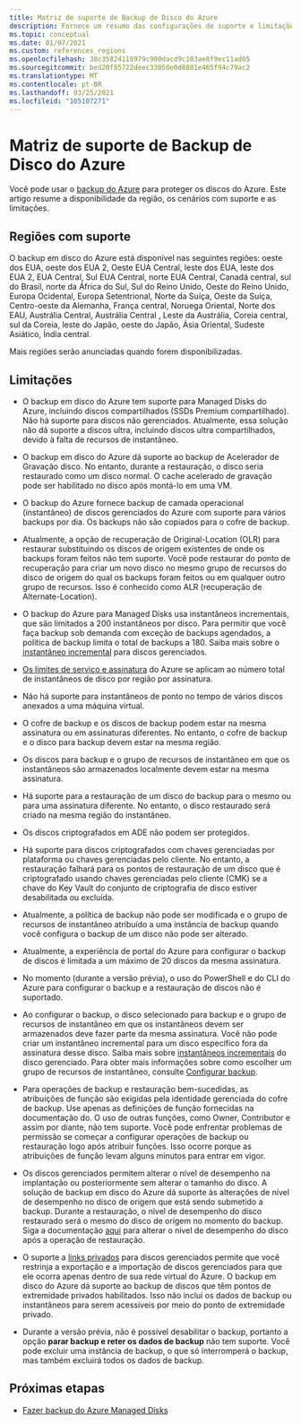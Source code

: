 ```yaml
---
title: Matriz de suporte de Backup de Disco do Azure
description: Fornece um resumo das configurações de suporte e limitações do backup em disco do Azure.
ms.topic: conceptual
ms.date: 01/07/2021
ms.custom: references_regions
ms.openlocfilehash: 38c35824118979c900dacd9c103ae8f9ec11ad65
ms.sourcegitcommit: bed20f85722deec33050e0d8881e465f94c79ac2
ms.translationtype: MT
ms.contentlocale: pt-BR
ms.lasthandoff: 03/25/2021
ms.locfileid: "105107271"
---
```

# <a name="azure-disk-backup-support-matrix"></a>Matriz de suporte de Backup de Disco do Azure

Você pode usar o [backup do Azure](./backup-overview.md) para proteger os discos do Azure. Este artigo resume a disponibilidade da região, os cenários com suporte e as limitações.

## <a name="supported-regions"></a>Regiões com suporte

O backup em disco do Azure está disponível nas seguintes regiões: oeste dos EUA, oeste dos EUA 2, Oeste EUA Central, leste dos EUA, leste dos EUA 2, EUA Central, Sul EUA Central, norte EUA Central, Canadá central, sul do Brasil, norte da África do Sul, Sul do Reino Unido, Oeste do Reino Unido, Europa Ocidental, Europa Setentrional, Norte da Suíça, Oeste da Suíça, Centro-oeste da Alemanha, França central, Noruega Oriental, Norte dos EAU, Austrália Central, Austrália Central , Leste da Austrália, Coreia central, sul da Coreia, leste do Japão, oeste do Japão, Ásia Oriental, Sudeste Asiático, Índia central. 

Mais regiões serão anunciadas quando forem disponibilizadas.

## <a name="limitations"></a>Limitações

- O backup em disco do Azure tem suporte para Managed Disks do Azure, incluindo discos compartilhados (SSDs Premium compartilhado). Não há suporte para discos não gerenciados. Atualmente, essa solução não dá suporte a discos ultra, incluindo discos ultra compartilhados, devido à falta de recursos de instantâneo.

- O backup em disco do Azure dá suporte ao backup de Acelerador de Gravação disco. No entanto, durante a restauração, o disco seria restaurado como um disco normal. O cache acelerado de gravação pode ser habilitado no disco após montá-lo em uma VM.

- O backup do Azure fornece backup de camada operacional (instantâneo) de discos gerenciados do Azure com suporte para vários backups por dia. Os backups não são copiados para o cofre de backup.

- Atualmente, a opção de recuperação de Original-Location (OLR) para restaurar substituindo os discos de origem existentes de onde os backups foram feitos não tem suporte. Você pode restaurar do ponto de recuperação para criar um novo disco no mesmo grupo de recursos do disco de origem do qual os backups foram feitos ou em qualquer outro grupo de recursos. Isso é conhecido como ALR (recuperação de Alternate-Location).

- O backup do Azure para Managed Disks usa instantâneos incrementais, que são limitados a 200 instantâneos por disco. Para permitir que você faça backup sob demanda com exceção de backups agendados, a política de backup limita o total de backups a 180. Saiba mais sobre o [instantâneo incremental](../virtual-machines/disks-incremental-snapshots.md#restrictions) para discos gerenciados.

- [Os limites de serviço e assinatura](../azure-resource-manager/management/azure-subscription-service-limits.md#virtual-machine-disk-limits) do Azure se aplicam ao número total de instantâneos de disco por região por assinatura.

- Não há suporte para instantâneos de ponto no tempo de vários discos anexados a uma máquina virtual.

- O cofre de backup e os discos de backup podem estar na mesma assinatura ou em assinaturas diferentes. No entanto, o cofre de backup e o disco para backup devem estar na mesma região.

- Os discos para backup e o grupo de recursos de instantâneo em que os instantâneos são armazenados localmente devem estar na mesma assinatura.

- Há suporte para a restauração de um disco do backup para o mesmo ou para uma assinatura diferente. No entanto, o disco restaurado será criado na mesma região do instantâneo.

- Os discos criptografados em ADE não podem ser protegidos.

- Há suporte para discos criptografados com chaves gerenciadas por plataforma ou chaves gerenciadas pelo cliente. No entanto, a restauração falhará para os pontos de restauração de um disco que é criptografado usando chaves gerenciadas pelo cliente (CMK) se a chave do Key Vault do conjunto de criptografia de disco estiver desabilitada ou excluída.

- Atualmente, a política de backup não pode ser modificada e o grupo de recursos de instantâneo atribuído a uma instância de backup quando você configura o backup de um disco não pode ser alterado.

- Atualmente, a experiência de portal do Azure para configurar o backup de discos é limitada a um máximo de 20 discos da mesma assinatura.

- No momento (durante a versão prévia), o uso do PowerShell e do CLI do Azure para configurar o backup e a restauração de discos não é suportado.

- Ao configurar o backup, o disco selecionado para backup e o grupo de recursos de instantâneo em que os instantâneos devem ser armazenados deve fazer parte da mesma assinatura. Você não pode criar um instantâneo incremental para um disco específico fora da assinatura desse disco. Saiba mais sobre [instantâneos incrementais](../virtual-machines/disks-incremental-snapshots.md#restrictions) do disco gerenciado. Para obter mais informações sobre como escolher um grupo de recursos de instantâneo, consulte  [Configurar backup](backup-managed-disks.md#configure-backup).

- Para operações de backup e restauração bem-sucedidas, as atribuições de função são exigidas pela identidade gerenciada do cofre de backup. Use apenas as definições de função fornecidas na documentação do. O uso de outras funções, como Owner, Contributor e assim por diante, não tem suporte. Você pode enfrentar problemas de permissão se começar a configurar operações de backup ou restauração logo após atribuir funções. Isso ocorre porque as atribuições de função levam alguns minutos para entrar em vigor.

- Os discos gerenciados permitem alterar o nível de desempenho na implantação ou posteriormente sem alterar o tamanho do disco. A solução de backup em disco do Azure dá suporte às alterações de nível de desempenho no disco de origem que está sendo submetido a backup. Durante a restauração, o nível de desempenho do disco restaurado será o mesmo do disco de origem no momento do backup. Siga a documentação [aqui](../virtual-machines/disks-performance-tiers-portal.md) para alterar o nível de desempenho do disco após a operação de restauração.

- O suporte a [links privados](../virtual-machines/disks-enable-private-links-for-import-export-portal.md) para discos gerenciados permite que você restrinja a exportação e a importação de discos gerenciados para que ele ocorra apenas dentro de sua rede virtual do Azure. O backup em disco do Azure dá suporte ao backup de discos que têm pontos de extremidade privados habilitados. Isso não inclui os dados de backup ou instantâneos para serem acessíveis por meio do ponto de extremidade privado.

- Durante a versão prévia, não é possível desabilitar o backup, portanto a opção **parar backup e reter os dados de backup** não tem suporte. Você pode excluir uma instância de backup, o que só interromperá o backup, mas também excluirá todos os dados de backup.

## <a name="next-steps"></a>Próximas etapas

- [Fazer backup do Azure Managed Disks](backup-managed-disks.md)